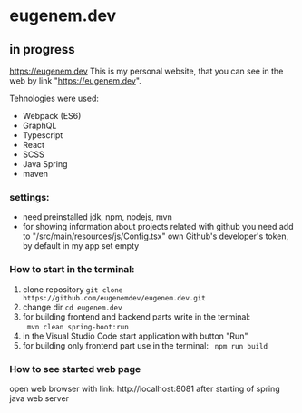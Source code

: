 # eugenem.dev

## in progress

https://eugenem.dev
This is my personal website, that you can see in the web by link "https://eugenem.dev".

Tehnologies were used:
- Webpack (ES6) 
- GraphQL
- Typescript
- React
- SCSS
- Java Spring 
- maven

### settings:
- need preinstalled jdk, npm, nodejs, mvn
- for showing information about projects related with github you need add to "/src/main/resources/js/Config.tsx" own Github's developer's token, by default in my app set empty


### How to start in the terminal:
1. clone repository 
`git clone https://github.com/eugenemdev/eugenem.dev.git`
2. change dir
`cd eugenem.dev`
3. for building frontend and backend parts write in the terminal:  
` mvn clean spring-boot:run`
4. in the Visual Studio Code start application with button "Run"
5. for building only frontend part use in the terminal:
` npm run build`

### How to see started web page
open web browser with link:  http://localhost:8081 after starting of spring java web server

